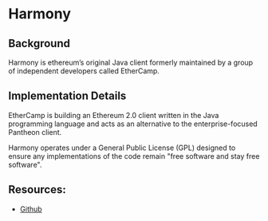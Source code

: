 # Harmony

## Background

Harmony is ethereum’s original Java client formerly maintained by a group of independent developers called EtherCamp.

## Implementation Details

EtherCamp is building an Ethereum 2.0 client written in the Java programming language and acts as an alternative to the enterprise-focused Pantheon client.

Harmony operates under a General Public License \(GPL\) designed to ensure any implementations of the code remain "free software and stay free software".

## Resources:

* [Github](https://github.com/ether-camp/ethereum-harmony)

